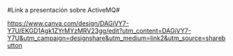 #Link a presentación sobre ActiveMQ#

https://www.canva.com/design/DAGiVY7-Y7U/EKGD1Agk1ZYrMYzMRV23gg/edit?utm_content=DAGiVY7-Y7U&utm_campaign=designshare&utm_medium=link2&utm_source=sharebutton

